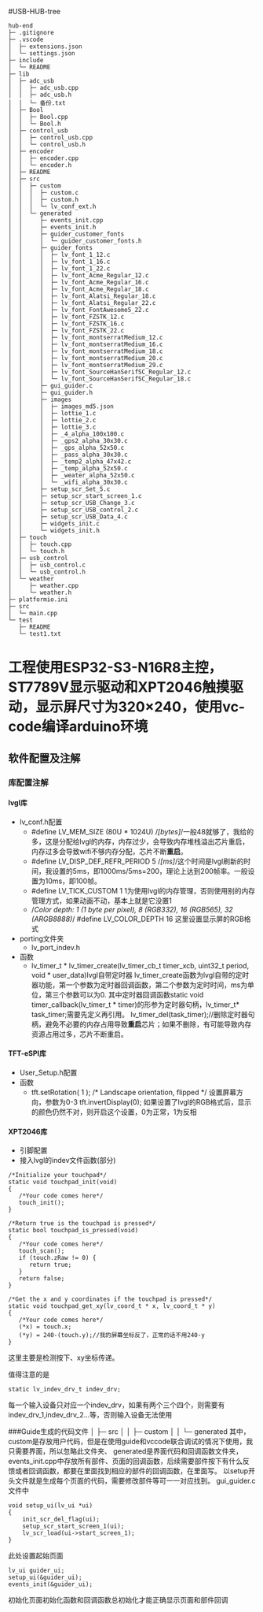 #USB-HUB-tree
```
hub-end
├─ .gitignore
├─ .vscode
│  ├─ extensions.json
│  └─ settings.json
├─ include
│  └─ README
├─ lib
│  ├─ adc_usb
│  │  ├─ adc_usb.cpp
│  │  ├─ adc_usb.h
│  │  └─ 备份.txt
│  ├─ Bool
│  │  ├─ Bool.cpp
│  │  └─ Bool.h
│  ├─ control_usb
│  │  ├─ control_usb.cpp
│  │  └─ control_usb.h
│  ├─ encoder
│  │  ├─ encoder.cpp
│  │  └─ encoder.h
│  ├─ README
│  ├─ src
│  │  ├─ custom
│  │  │  ├─ custom.c
│  │  │  ├─ custom.h
│  │  │  └─ lv_conf_ext.h
│  │  └─ generated
│  │     ├─ events_init.cpp
│  │     ├─ events_init.h
│  │     ├─ guider_customer_fonts
│  │     │  └─ guider_customer_fonts.h
│  │     ├─ guider_fonts
│  │     │  ├─ lv_font_1_12.c
│  │     │  ├─ lv_font_1_16.c
│  │     │  ├─ lv_font_1_22.c
│  │     │  ├─ lv_font_Acme_Regular_12.c
│  │     │  ├─ lv_font_Acme_Regular_16.c
│  │     │  ├─ lv_font_Acme_Regular_18.c
│  │     │  ├─ lv_font_Alatsi_Regular_18.c
│  │     │  ├─ lv_font_Alatsi_Regular_22.c
│  │     │  ├─ lv_font_FontAwesome5_22.c
│  │     │  ├─ lv_font_FZSTK_12.c
│  │     │  ├─ lv_font_FZSTK_16.c
│  │     │  ├─ lv_font_FZSTK_22.c
│  │     │  ├─ lv_font_montserratMedium_12.c
│  │     │  ├─ lv_font_montserratMedium_16.c
│  │     │  ├─ lv_font_montserratMedium_18.c
│  │     │  ├─ lv_font_montserratMedium_20.c
│  │     │  ├─ lv_font_montserratMedium_29.c
│  │     │  ├─ lv_font_SourceHanSerifSC_Regular_12.c
│  │     │  └─ lv_font_SourceHanSerifSC_Regular_18.c
│  │     ├─ gui_guider.c
│  │     ├─ gui_guider.h
│  │     ├─ images
│  │     │  ├─ images_md5.json
│  │     │  ├─ lottie_1.c
│  │     │  ├─ lottie_2.c
│  │     │  ├─ lottie_3.c
│  │     │  ├─ _4_alpha_100x100.c
│  │     │  ├─ _gps2_alpha_30x30.c
│  │     │  ├─ _gps_alpha_52x50.c
│  │     │  ├─ _pass_alpha_30x30.c
│  │     │  ├─ _temp2_alpha_47x42.c
│  │     │  ├─ _temp_alpha_52x50.c
│  │     │  ├─ _weater_alpha_52x50.c
│  │     │  └─ _wifi_alpha_30x30.c
│  │     ├─ setup_scr_Set_5.c
│  │     ├─ setup_scr_start_screen_1.c
│  │     ├─ setup_scr_USB_Change_3.c
│  │     ├─ setup_scr_USB_control_2.c
│  │     ├─ setup_scr_USB_Data_4.c
│  │     ├─ widgets_init.c
│  │     └─ widgets_init.h
│  ├─ touch
│  │  ├─ touch.cpp
│  │  └─ touch.h
│  ├─ usb_control
│  │  ├─ usb_control.c
│  │  └─ usb_control.h
│  └─ weather
│     ├─ weather.cpp
│     └─ weather.h
├─ platformio.ini
├─ src
│  └─ main.cpp
└─ test
   ├─ README
   └─ test1.txt

```
# 工程使用ESP32-S3-N16R8主控，ST7789V显示驱动和XPT2046触摸驱动，显示屏尺寸为320×240，使用vc-code编译arduino环境
## 软件配置及注解
### 库配置注解
#### lvgl库
- lv_conf.h配置
   - #define LV_MEM_SIZE (80U * 1024U)          /*[bytes]*/一般48就够了，我给的多，这是分配给lvgl的内存，内存过少，会导致内存堆栈溢出芯片重启，内存过多会导致wifi不够内存分配，芯片不断**重启**。
   - #define LV_DISP_DEF_REFR_PERIOD 5      /*[ms]*/这个时间是lvgl刷新的时间，我设置的5ms，即1000ms/5ms=200，理论上达到200帧率。一般设置为10ms，即100帧。
   - #define LV_TICK_CUSTOM 1   1为使用lvgl的内存管理，否则使用别的内存管理方式，如果动画不动，基本上就是它没置1
   - /*Color depth: 1 (1 byte per pixel), 8 (RGB332), 16 (RGB565), 32 (ARGB8888)*/
      #define LV_COLOR_DEPTH 16  这里设置显示屏的RGB格式
- porting文件夹
   - lv_port_indev.h
- 函数
   - lv_timer_t * lv_timer_create(lv_timer_cb_t timer_xcb, uint32_t period, void * user_data)lvgl自带定时器
   lv_timer_create函数为lvgl自带的定时器功能，第一个参数为定时器回调函数，第二个参数为定时时间，ms为单位，第三个参数可以为0.
   其中定时器回调函数static void timer_callback(lv_timer_t * timer)的形参为定时器句柄，lv_timer_t* task_timer;需要先定义再引用。
   lv_timer_del(task_timer);//删除定时器句柄，避免不必要的内存占用导致**重启**芯片；如果不删除，有可能导致内存资源占用过多，芯片不断重启。
#### TFT-eSPI库
   - User_Setup.h配置
   - 函数
      -    tft.setRotation( 1 ); /* Landscape orientation, flipped */  设置屏幕方向，参数为0-3
           tft.invertDisplay(0);   如果设置了lvgl的RGB格式后，显示的颜色仍然不对，则开启这个设置，0为正常，1为反相
#### XPT2046库
   - 引脚配置
   - 接入lvgl的indev文件函数(部分)
   ``` 
   /*Initialize your touchpad*/
   static void touchpad_init(void)
   {
      /*Your code comes here*/
      touch_init();
   }

   /*Return true is the touchpad is pressed*/
   static bool touchpad_is_pressed(void)
   {
      /*Your code comes here*/
      touch_scan();
      if (touch.zRaw != 0) {
         return true;
      }
      return false;
   }

   /*Get the x and y coordinates if the touchpad is pressed*/
   static void touchpad_get_xy(lv_coord_t * x, lv_coord_t * y)
   {
      /*Your code comes here*/
      (*x) = touch.x;
      (*y) = 240-(touch.y);//我的屏幕坐标反了，正常的话不用240-y
   }
   ```
   这里主要是检测按下、xy坐标传递。

   值得注意的是
   ```
   static lv_indev_drv_t indev_drv;
   ```
   每一个输入设备只对应一个indev_drv，如果有两个三个四个，则需要有indev_drv_1,indev_drv_2...等，否则输入设备无法使用

###Guide生成的代码文件
│  ├─ src
│  │  ├─ custom
│  │  └─ generated
其中，custom是存放用户代码，但是在使用guide和vccode联合调试的情况下使用，我只需要界面，所以忽略此文件夹、
generated是界面代码和回调函数文件夹，events_init.cpp中存放所有部件、页面的回调函数，后续需要部件按下有什么反馈或者回调函数，都要在里面找到相应的部件的回调函数，在里面写。
以setup开头文件就是生成每个页面的代码，需要修改部件等可一一对应找到。
gui_guider.c文件中
```
void setup_ui(lv_ui *ui)
{
	init_scr_del_flag(ui);
	setup_scr_start_screen_1(ui);
	lv_scr_load(ui->start_screen_1);
}
```
此处设置起始页面
```
lv_ui guider_ui;
setup_ui(&guider_ui);
events_init(&guider_ui);
```
初始化页面初始化函数和回调函数总初始化才能正确显示页面和部件回调